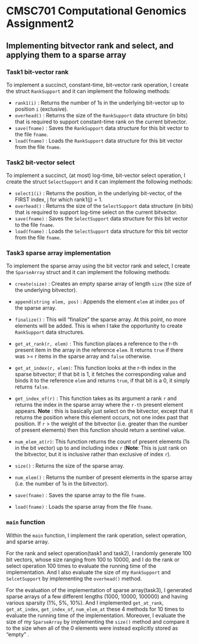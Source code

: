 # CMSC701 Computational Genomics Assignment2
##  Implementing bitvector rank and select, and applying them to a sparse array

### Task1 bit-vector rank

To implement a succinct, constant-time, bit-vector rank operation, I create the struct `RankSupport` and it can implement the following methods:

- `rank1(i)` : Returns the number of 1s in the underlying bit-vector up to position `i` (exclusive).
- `overhead()` : Returns the size of the `RankSupport` data structure (in bits) that is required to support constant-time rank on the current bitvector.
- `save(fname)` : Saves the `RankSupport` data structure for this bit vector to the file `fname`.
- `load(fname)` : Loads the `RankSupport` data structure for this bit vector from the file `fname`.


### Task2 bit-vector select

To implement a succinct, (at most) log-time, bit-vector select operation, I create the struct `SelectSupport` and it can implement the following methods:

- `select1(i)` : Returns the position, in the underlying bit-vector, of the FIRST index, j for which rank1(j) = 1.
- `overhead()` : Returns the size of the `SelectSupport` data structure (in bits) that is required to support log-time select on the current bitvector.
- `save(fname)` : Saves the `SelectSupport` data structure for this bit vector to the file `fname`.
- `load(fname)` : Loads the `SelectSupport` data structure for this bit vector from the file `fname`.

### Task3 sparse array implementation

To implement the sparse array using the bit vector rank and select, I create the `SparseArray` struct and it can implement the following methods:

- `create(size)` : Creates an empty sparse array of length `size` (the size of the underlying bitvector).

- `append(string elem, pos)` : Appends the element `elem` at index `pos` of the sparse array.

- `finalize()` : This will “finalize” the sparse array. At this point, no more elements will be added. This is when I take the opportunity to create `RankSupport` data structures.

- `get_at_rank(r, elem)` : This function places a reference to the r-th present item in the array in the reference `elem`. It returns `true` if there was >= r items in the sparse array and `false` otherwise.

- `get_at_index(r, elem)`: This function looks at the r-th index in the sparse bitvector; if that bit is 1, it fetches the corresponding value and binds it to the reference `elem` and returns `true`, if that bit is a 0, it simply returns `false`.

- `get_index_of(r)` : This function takes as its argument a rank `r` and returns the index in the sparse array where the `r-th` present element appears. **Note** : this is basically just select on the bitvector, except that it returns the position where this element occurs, not one index past that position. If `r` > the weight of the bitvector (i.e. greater than the number of present elements) then this function should return a sentinel value.

- `num_elem_at(r)`: This function returns the count of present elements (1s in the bit vector) up to and including index `r` (**Note**: This is just rank on the bitvector, but it is inclusive rather than exclusive of index `r`).

- `size()` : Returns the size of the sparse array.

- `num_elem()` : Returns the number of present elements in the sparse array (i.e. the number of 1s in the bitvector).

- `save(fname)` : Saves the sparse array to the file `fname`.

- `load(fname)` : Loads the sparse array from the file `fname`.

### `main` function

Within the `main` function, I implement the rank operation, select operation, and sparse array. 

For the rank and select operation(task1 and task2), I randomly generate 100 bit vectors, whose size ranging from 100 to 10000, and I do the rank or select operation 100 times to evaluate the running time of the implementation. And I also evaluate the size of my `RankSupport` and `SelcetSupport` by implementing the `overhead()` method.

For the evaluation of the implementation of sparse array(task3), I generated sparse arrays of a few different lengths (1000, 10000, 100000) and having various sparsity (1%, 5%, 10%). And I implemented `get_at_rank`, `get_at_index`, `get_index_of`, `num_elem_at` these 4 methods for 10 times to evaluate the running time of the implementation. Moreover, I evaluate the size of my `SparseArray` by implementing the `size()` method and compare it to the size when all of the 0 elements were instead explicitly stored as “empty” .
